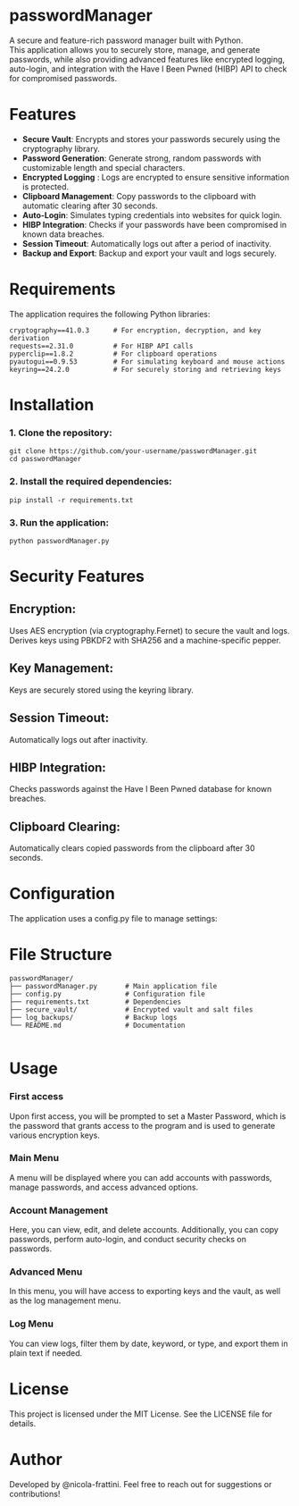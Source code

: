 # passwordManager

A secure and feature-rich password manager built with Python.                                                                            
This application allows you to securely store, manage, and generate passwords, while also providing advanced features like encrypted logging, auto-login, and integration with the Have I Been Pwned (HIBP) API to check for compromised passwords.

# Features

- **Secure Vault**:    Encrypts and stores your passwords securely using the cryptography library.                                                                                                                        
- **Password Generation**: Generate strong, random passwords with customizable length and special characters.                                       
- **Encrypted Logging** :   Logs are encrypted to ensure sensitive information is protected.                                      
- **Clipboard Management**:    Copy passwords to the clipboard with automatic clearing after 30 seconds.                                      
- **Auto-Login**:    Simulates typing credentials into websites for quick login.                                      
- **HIBP Integration**:    Checks if your passwords have been compromised in known data breaches.                                      
- **Session Timeout**:    Automatically logs out after a period of inactivity.                                      
- **Backup and Export**:    Backup and export your vault and logs securely.                                      

# Requirements
The application requires the following Python libraries:                                      
```
cryptography==41.0.3      # For encryption, decryption, and key derivation                                      
requests==2.31.0          # For HIBP API calls                                                                            
pyperclip==1.8.2          # For clipboard operations                                                                            
pyautogui==0.9.53         # For simulating keyboard and mouse actions                                      
keyring==24.2.0           # For securely storing and retrieving keys                                      
```

# Installation

### 1. Clone the repository:                
```
git clone https://github.com/your-username/passwordManager.git                                      
cd passwordManager
```                                   
### 2. Install the required dependencies:                                                                            

```
pip install -r requirements.txt          
```                                                                  

### 3. Run the application:                                                                            
```
python passwordManager.py     
```                                                                       


# Security Features

## Encryption:
Uses AES encryption (via cryptography.Fernet) to secure the vault and logs.                                      
Derives keys using PBKDF2 with SHA256 and a machine-specific pepper.                                      

## Key Management:                                      
Keys are securely stored using the keyring library.                                      

## Session Timeout:
Automatically logs out after inactivity.       

## HIBP Integration:
Checks passwords against the Have I Been Pwned database for known breaches.

## Clipboard Clearing:
Automatically clears copied passwords from the clipboard after 30 seconds.

# Configuration
The application uses a config.py file to manage settings:

# File Structure
```
passwordManager/                                                                   
├── passwordManager.py       # Main application file                                                                            
├── config.py                # Configuration file                                                                            
├── requirements.txt         # Dependencies                                                                            
├── secure_vault/            # Encrypted vault and salt files                                                                            
├── log_backups/             # Backup logs                                                                            
└── README.md                # Documentation
                                          
```

# Usage

### First access

Upon first access, you will be prompted to set a Master Password, which is the password that grants access to the program and is used to generate various encryption keys.

### Main Menu

A menu will be displayed where you can add accounts with passwords, manage passwords, and access advanced options.

### Account Management

Here, you can view, edit, and delete accounts. Additionally, you can copy passwords, perform auto-login, and conduct security checks on passwords.

### Advanced Menu

In this menu, you will have access to exporting keys and the vault, as well as the log management menu.

### Log Menu

You can view logs, filter them by date, keyword, or type, and export them in plain text if needed.


# License
This project is licensed under the MIT License. See the LICENSE file for details.

# Author
Developed by @nicola-frattini.
Feel free to reach out for suggestions or contributions!
